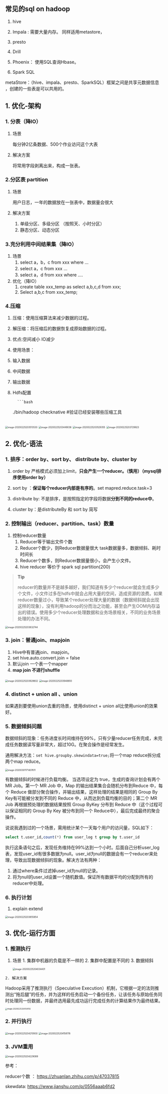 ## 常见的sql on hadoop

1. hive 

2. Impala : 需要大量内存。 同样适用metastore，

3. presto

4. Drill

5. Phoenix： 使用SQL查询Hbase。

6. Spark SQL

metaStore：（hive、impala、presto、SparkSQL）框架之间是共享元数据信息 ，创建的一些表是可以共用的。



## 1. 优化-架构

### 1. 分表（降IO）
1. 场景

    每分钟2亿条数据、500个作业访问这个大表
 2. 解决方案

    将常用字段剥离出来，构成一张表。
### 2.分区表 partition
1. 场景

   用户日志，一年的数据放在一张表中，数据量会很大

2. 解决方案

   1. 单级分区、多级分区 （按照天、小时分区）
   2. 静态分区、动态分区
###  3.充分利用中间结果集（降IO）
1. 场景
     1. select a，b，c from xxx where  …
     2. select a，c from xxx  …
     3. select a，d from xxx where  ….
2. 优化（降IO）
     1. create table xxx_temp as select a,b,c,d from xxx;
     2. Select a,b,c from xxx_temp;
###  4.压缩
1. 压缩：使用压缩算法来减少数据的过程。

2. 解压缩：将压缩后的数据恢复成原始数据的过程。

3. 优点:空间减小 IO减少

4. 使用场景：
  1. 输入数据
  2. 中间数据
  3. 输出数据
  
5. Hdfs配置
		 
		 ```bash
	./bin/hadoop checknative #验证已经安装哪些压缩工具
	```

<img src="https://tva1.sinaimg.cn/large/0082zybpgy1gc8z8jxd1xj31240ckk06.jpg" alt="image-20200225203513530" style="zoom:50%;" />

<img src="https://tva1.sinaimg.cn/large/0082zybpgy1gc8z8n0ucuj312c0a8jyq.jpg" alt="image-20200225203449036" style="zoom:50%;" />

<img src="https://tva1.sinaimg.cn/large/0082zybpgy1gc8z8pvyzdj312a0botgz.jpg" alt="image-20200225203529355" style="zoom:50%;" />

<img src="https://tva1.sinaimg.cn/large/0082zybpgy1gc8z8spnu7j312a0440x8.jpg" alt="image-20200225203729923" style="zoom:50%;" />



## 2. 优化-语法  

### 1. 排序：order by、sort by、 distribute by、cluster by
  1. order by 严格模式必须加上limit，**只会产生一个reducer。（慎用）（mysql排序使用order by）**

  2. sort by ：**保证每个reducer内部是有序的**。set mapred.reduce.task=3

  3. distribute by: 不是排序，是按照指定的字段将数据**分到不同的reduce中**。

  4. cluster by：是distributeBy 和 sort by 简写

     
### 2. 控制输出（reducer、partition、task）数量
1. 控制reducer数量
   1. Reducer等于输出文件个数 
   2. Reducer个数少，则Reducer数据量很大  task数据量多，数据倾斜、耗时时间长
   3. Reducer个数多，则Reducer数据量很小，会产生小文件。
   4.  hive reducer 等价于 spark sql partition(200)
   
> **Tip**
>
> reducer的数量并不是越多越好，我们知道有多少个reducer就会生成多少个文件，小文件过多在hdfs中就会占用大量的空间，造成资源的浪费。如果reducer数量过小，导致某个reducer处理大量的数据（数据倾斜就会出现这样的现象），没有利用hadoop的分而治之功能，甚至会产生OOM内存溢出的错误。使用多少个reducer处理数据和业务场景相关，不同的业务场景处理的办法不同。

<img src="https://tva1.sinaimg.cn/large/0082zybpgy1gc8z8wktu9j31220fywul.jpg" alt="image-20200225203832744" style="zoom:50%;" />



### 3. join：普通join、mapjoin

1. Hive中有普通join、mapjoin。
2. set hive.auto.convert.join = false
3. 默认join 一个表一个mapper
4. **map join 不进行shuffle** 

<img src="https://tva1.sinaimg.cn/large/0082zybpgy1gc8z92e8l2j30rg0mc0yq.jpg" alt="image-20200225203928602" style="zoom:50%;" />

<img src="https://tva1.sinaimg.cn/large/0082zybpgy1gc8z95pabcj30oy0eodkz.jpg" alt="image-20200225203948893" style="zoom:50%;" />



### 4. distinct + union all 、union

如果遇到要使用union去重的场景，使用distinct + union all比使用union的效果好。



### 5. 数据倾斜问题

数据倾斜的现象：任务进度长时间维持在99%，只有少量reducer任务完成，未完成任务数据读写量非常大，超过10G。在聚合操作是经常发生。

 通用解决方法：``set hive.groupby.skewindata=true;``将一个map reduce拆分成两个map reduce。

<img src="/Users/song/Library/Application Support/typora-user-images/image-20200301171407611.png" alt="image-20200301171407611" style="zoom:50%;" />

有数据倾斜的时候进行负载均衡。
当选项设定为 true，生成的查询计划会有两个 MR Job。第一个 MR Job 中，Map 的输出结果集合会随机分布到Reduce 中，每个 Reduce 做部分聚合操作，并输出结果，这样处理的结果是相同的 Group By Key有可能被分发到不同的 Reduce 中，从而达到负载均衡的目的；第二个 MR Job 再根据预处理的数据结果按照 Group ByKey 分布到 Reduce 中（这个过程可以保证相同的 Group By Key 被分布到同一个 Reduce中），最后完成最终的聚合操作。



说说我遇到过的一个场景，需用统计某个一天每个用户的访问量，SQL如下：

```sql
select t.user_id,count(*) from user_log t group by t.user_id
```

执行这条语句之后，发现任务维持在99%达到一个小时。后面自己分析user_log表，发现user_id有很多数据为null。user_id为null的数据会有一个reducer来处理，导致出现数据倾斜的现象。解决方法有两种：

1. 通过where条件过滤掉user_id为null的记录。
2. 将为null的user_id设置一个随机数值。保证所有数据平均的分配到所有的reducer中处理。

### 6. 执行计划

1. explain extend 

<img src="https://tva1.sinaimg.cn/large/0082zybpgy1gc8z99f7byj312201w40q.jpg" alt="image-20200225203855854" style="zoom:50%;" />





## 3. 优化-运行方面

### 1. 推测执行
   1. 场景 
     1. 集群中机器的负载是不一样的
     2. 集群中配置是不同的
     3. 数据倾斜

         <img src="https://tva1.sinaimg.cn/large/0082zybpgy1gc8z9c7zpqj30se0aead2.jpg" alt="image-20200225204034401" style="zoom:50%;" />

    2. 解决方案

   Hadoop采用了推测执行（Speculative Execution）机制，它根据一定的法则推测出“拖后腿”的任务，并为这样的任务启动一个备份任务，让该任务与原始任务同时处理同一份数据，并最终选用最先成功运行完成任务的计算结果作为最终结果。

<img src="https://tva1.sinaimg.cn/large/0082zybpgy1gc8xj29b10j311009wjxb.jpg" alt="image-20200225204104192" style="zoom: 40%;" />



### 2. 并行执行

<img src="https://tva1.sinaimg.cn/large/0082zybpgy1gc8z9gwscwj30sa0460td.jpg" alt="image-20200225204210930" style="zoom:50%;" />

<img src="https://tva1.sinaimg.cn/large/0082zybpgy1gc8z9jvkvgj311y08aqa0.jpg" alt="image-20200225204158176" style="zoom: 50%;" />



### 3. JVM重用

<img src="https://tva1.sinaimg.cn/large/0082zybpgy1gc8z9n3n1nj30tq0aan0k.jpg" alt="image-20200225204229089" style="zoom:50%;" />



参考：

reducer个数 ： https://zhuanlan.zhihu.com/p/47037815 

skewdata: https://www.jianshu.com/p/0556aaab6fd2